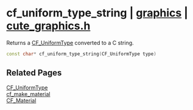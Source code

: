 # cf_uniform_type_string | [graphics](https://github.com/RandyGaul/cute_framework/blob/master/docs/graphics_readme.md) | [cute_graphics.h](https://github.com/RandyGaul/cute_framework/blob/master/include/cute_graphics.h)

Returns a [CF_UniformType](https://github.com/RandyGaul/cute_framework/blob/master/docs/graphics/cf_uniformtype.md) converted to a C string.

```cpp
const char* cf_uniform_type_string(CF_UniformType type)
```

## Related Pages

[CF_UniformType](https://github.com/RandyGaul/cute_framework/blob/master/docs/graphics/cf_uniformtype.md)  
[cf_make_material](https://github.com/RandyGaul/cute_framework/blob/master/docs/graphics/cf_make_material.md)  
[CF_Material](https://github.com/RandyGaul/cute_framework/blob/master/docs/graphics/cf_material.md)  
